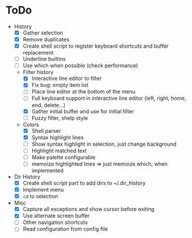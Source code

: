 # ToDo

- History
  - [x] Gather selection
  - [x] Remove duplicates
  - [x] Create shell script to register keyboard shortcuts and buffer
        replacement
  - [ ] Underline builtins
  - [ ] Use which when possible (check performance)
  - Filter history
    - [x] Interactive line editor to filter
    - [x] Fix bug: empty item list
    - [ ] Place line editor at the bottom of the menu
    - [ ] Full keyboard support in interactive line editor (left, right, home,
          end, delete...)
    - [x] Gather initial buffer and use for initial filter
    - [ ] Fuzzy filter, shelp style
  - Colors
    - [x] Shell parser
    - [x] Syntax highlight lines
    - [ ] Show syntax highlight in selection, just change background
    - [ ] Highlight matched text
    - [ ] Make palette configurable
    - [ ] memoize highlighted lines => just memoize which, when implemented
- Dir History
  - [x] Create shell script part to add dirs to ~/.dir_history
  - [x] Implement menu
  - [x] `cd` to selection
- Misc
  - [x] Capture all exceptions and show cursor before exiting
  - [x] Use alternate screen buffer
  - [ ] Other navigation shortcuts
  - [ ] Read configuration from config file
